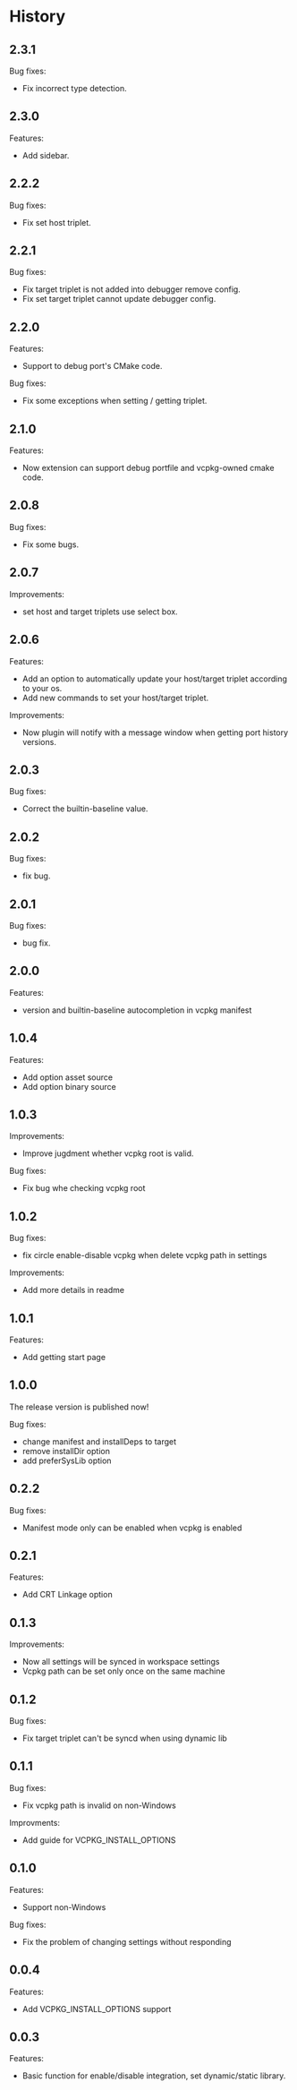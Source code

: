 # History

## 2.3.1
Bug fixes:

- Fix incorrect type detection.

## 2.3.0
Features:

- Add sidebar.

## 2.2.2
Bug fixes:

- Fix set host triplet.

## 2.2.1
Bug fixes:

- Fix target triplet is not added into debugger remove config.
- Fix set target triplet cannot update debugger config.


## 2.2.0
Features:

- Support to debug port's CMake code.

Bug fixes:

- Fix some exceptions when setting / getting triplet.


## 2.1.0
Features:

- Now extension can support debug portfile and vcpkg-owned cmake code.


## 2.0.8
Bug fixes:

- Fix some bugs.


## 2.0.7
Improvements:

- set host and target triplets use select box.


## 2.0.6
Features:

- Add an option to automatically update your host/target triplet according to your os.
- Add new commands to set your host/target triplet.

Improvements:

- Now plugin will notify with a message window when getting port history versions.


## 2.0.3
Bug fixes:

- Correct the builtin-baseline value.


## 2.0.2
Bug fixes:

- fix bug.


## 2.0.1
Bug fixes:

- bug fix.


## 2.0.0
Features:

- version and builtin-baseline autocompletion in vcpkg manifest


## 1.0.4
Features:

- Add option asset source
- Add option binary source


## 1.0.3
Improvements:

- Improve jugdment whether vcpkg root is valid.

Bug fixes:

- Fix bug whe checking vcpkg root


## 1.0.2
Bug fixes:

- fix circle enable-disable vcpkg when delete vcpkg path in settings

Improvements:

- Add more details in readme


## 1.0.1
Features:

- Add getting start page


## 1.0.0
The release version is published now!

Bug fixes:

- change manifest and installDeps to target
- remove installDir option
- add preferSysLib option


## 0.2.2
Bug fixes:

- Manifest mode only can be enabled when vcpkg is enabled


## 0.2.1
Features:

- Add CRT Linkage option


## 0.1.3
Improvements:

- Now all settings will be synced in workspace settings
- Vcpkg path can be set only once on the same machine


## 0.1.2
Bug fixes:

- Fix target triplet can't be syncd when using dynamic lib


## 0.1.1
Bug fixes:

- Fix vcpkg path is invalid on non-Windows

Improvments:

- Add guide for VCPKG_INSTALL_OPTIONS


## 0.1.0
Features:

- Support non-Windows

Bug fixes:

- Fix the problem of changing settings without responding


## 0.0.4
Features:

- Add VCPKG_INSTALL_OPTIONS support


## 0.0.3
Features:

- Basic function for enable/disable integration, set dynamic/static library.
